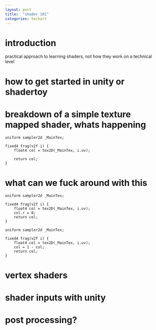 ```yaml
---
layout: post
title:  "shader 101"
categories: techart
---
```


# introduction

practical approach to learning shaders, not how they work on a technical level

# how to get started in unity or shadertoy

# breakdown of a simple texture mapped shader, whats happening

```hlsl
uniform sampler2d _MainTex;

fixed4 frag(v2f i) {
    float4 col = tex2D(_MainTex, i.uv);

    return col;
}
```

# what can we fuck around with this

```hlsl
uniform sampler2d _MainTex;

fixed4 frag(v2f i) {
    float4 col = tex2D(_MainTex, i.uv);
    col.r = 0;
    return col;
}
```

```hlsl
uniform sampler2d _MainTex;

fixed4 frag(v2f i) {
    float4 col = tex2D(_MainTex, i.uv);
    col = 1 - col;
    return col;
}
```

# vertex shaders

# shader inputs with unity

# post processing?